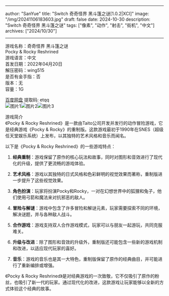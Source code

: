 
---
author: "SanYue"
title: "Switch 奇奇怪界 黑斗篷之谜[1.0.2|XCI]"
image: "/img/20241106183603.jpg"
draft: false
date: 2024-10-30
description: "Switch 奇奇怪界 黑斗篷之谜"
tags: ["像素", "动作", "射击", "街机", "中文"]
archives: ["2024/10/30"]

---

游戏名称：奇奇怪界 黑斗篷之谜   
Pocky & Rocky Reshrined    
游戏语言：中文  
首发日期：2022年04月20日  
解压密码：wing515  
是否有金手指：否  
版本：无   
容量：1G

[百度网盘](https://pan.baidu.com/s/1f_b6rec0nTzh2MDClbomCw) 提取码: etqq  
![图片1](/img/37eeb9.jpg)![图片2](/img/48cefe.jpg)![图片3](/img/caf440.jpg)  

游戏简介  
《Pocky & Rocky Reshrined》是一款由Taito公司开发并发行的动作冒险游戏，它是经典游戏《Pocky & Rocky》的重制版。这款游戏最初于1990年在SNES（超级任天堂娱乐系统）上发布，以其独特的艺术风格和音乐而闻名。

以下是《Pocky & Rocky Reshrined》的一些游戏特点：

1. **经典重制**：游戏保留了原作的核心玩法和故事，同时对图形和音效进行了现代化的升级，提供了更流畅的游戏体验。

2. **艺术风格**：游戏以其独特的日式风格和色彩鲜明的视觉效果而著称，重制版进一步提升了这些视觉效果。

3. **角色扮演**：玩家将扮演Pocky和Rocky，一对在幻想世界中的狐狸和兔子，他们使用弓箭和魔法来对抗邪恶的敌人。

4. **冒险与解谜**：游戏中包含了许多冒险和解谜元素，玩家需要探索不同的环境，解决谜题，并与各种敌人战斗。

5. **合作游戏**：游戏支持双人合作游戏模式，玩家可以与朋友一起游玩，共同克服难关。

6. **升级与改进**：除了图形和音效的升级外，重制版还可能包含一些新的游戏机制和改进，以适应现代玩家的喜好。

7. **音乐**：游戏的音乐也是其一大特色，重制版保留了原作的经典曲目，并可能进行了重新编排或增强。

《Pocky & Rocky Reshrined》是对经典游戏的一次致敬，它不仅吸引了原作的粉丝，也吸引了新一代的玩家。通过现代化的改进，这款游戏让玩家能够以全新的方式体验这个经典的故事。
